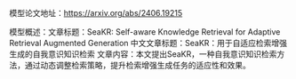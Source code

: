模型论文地址：https://arxiv.org/abs/2406.19215

模型概述：文章标题：SeaKR: Self-aware Knowledge Retrieval for Adaptive Retrieval Augmented Generation
中文文章标题：SeaKR：用于自适应检索增强生成的自我意识知识检索
文章内容：本文提出SeaKR，一种自我意识知识检索方法，通过动态调整检索策略，提升检索增强生成任务的适应性和效果。

